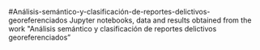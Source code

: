 #Análisis-semántico-y-clasificación-de-reportes-delictivos-georeferenciados
Jupyter notebooks, data and results obtained from the work "Análisis semántico y clasificación de reportes delictivos georeferenciados”
